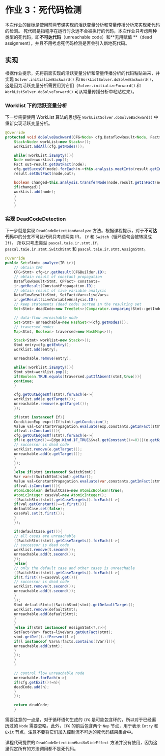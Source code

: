 # 作业 3：死代码检测

本次作业的目标是使用前两节课实现的活跃变量分析和常量传播分析来实现死代码的检测。
死代码是指程序在运行时永远不会被执行的代码，本次作业只考虑两种类型的死代码，即**不可达代码**（unreachable code）和**无用赋值
**（dead assignment），并且不用考虑死代码检测是否会引入新地死代码。

## 实现

根据作业提示，先将前面实现的活跃变量分析和常量传播分析的代码粘贴进来，并实现 `Solver.initializeBackward()` 和
`WorkListSolver.doSolveBackward()`，这是因为活跃变量分析需要用到它们（`Solver.initializeForward()`
和 `WorkListSolver.doSolveForward()` 可从常量传播分析中粘贴过来）。

### Worklist 下的活跃变量分析

下一步需要使用 WorkList 算法的思想在 `WorkListSolver.doSolveBackward()` 中重新实现活跃变量分析。

```java
@Override
protected void doSolveBackward(CFG<Node> cfg,DataflowResult<Node, Fact> result){
    Stack<Node> workList=new Stack<>();
    workList.addAll(cfg.getNodes());

    while(!workList.isEmpty()){
    Node node=workList.pop();
    Fact out=result.getOutFact(node);
    cfg.getSuccsOf(node).forEach(n->this.analysis.meetInto(result.getInFact(n),out));
    result.setOutFact(node,out);

    boolean changed=this.analysis.transferNode(node,result.getInFact(node),out);
    if(changed){
    workList.add(node);
    }
    }
    }
```

### 实现 DeadCodeDetection

下一步就是实现 `DeadCodeDetection#analyze` 方法。根据课程提示，对于**不可达代码**中的分支不可达代码只考虑两类 IR， `If`
和 `Switch`（循环语句会被转换成 `If`）。
所以只考虑类型 `pascal.taie.ir.stmt.If`，`pascal.taie.ir.stmt.SwitchStmt` 和 `pascal.taie.ir.stmt.AssignStmt`。

```java
@Override
public Set<Stmt> analyze(IR ir){
    // obtain CFG
    CFG<Stmt> cfg=ir.getResult(CFGBuilder.ID);
    // obtain result of constant propagation
    DataflowResult<Stmt, CPFact> constants=
    ir.getResult(ConstantPropagation.ID);
    // obtain result of live variable analysis
    DataflowResult<Stmt, SetFact<Var>>liveVars=
    ir.getResult(LiveVariableAnalysis.ID);
    // keep statements (dead code) sorted in the resulting set
    Set<Stmt> deadCode=new TreeSet<>(Comparator.comparing(Stmt::getIndex));

    // data-flow unreachable node
    Set<Stmt> unreachable=new HashSet<>(cfg.getNodes());
    // traversed nodes
    Map<Stmt, Boolean> traversed=new HashMap<>();

    Stack<Stmt> worklist=new Stack<>();
    Stmt entry=cfg.getEntry();
    worklist.add(entry);

    unreachable.remove(entry);

    while(!worklist.isEmpty()){
    Stmt stmt=worklist.pop();
    if(Boolean.TRUE.equals(traversed.putIfAbsent(stmt,true))){
    continue;
    }

    cfg.getOutEdgesOf(stmt).forEach(e->{
    worklist.add(e.getTarget());
    unreachable.remove(e.getTarget());
    });

    if(stmt instanceof If){
    ConditionExp exp=((If)stmt).getCondition();
    Value val=ConstantPropagation.evaluate(exp,constants.getInFact(stmt));
    if(val.isConstant()){
    cfg.getOutEdgesOf(stmt).forEach(e->{
    if((e.getKind()==Edge.Kind.IF_TRUE&&val.getConstant()<=0)||(e.getKind()==Edge.Kind.IF_FALSE&&val.getConstant()>0)){
    // successor is dead code
    worklist.remove(e.getTarget());
    unreachable.add(e.getTarget());
    }
    });
    }
    }else if(stmt instanceof SwitchStmt){
    Var var=((SwitchStmt)stmt).getVar();
    Value val=ConstantPropagation.evaluate(var,constants.getInFact(stmt));
    if(val.isConstant()){
    AtomicBoolean defaultCase=new AtomicBoolean(true);
    AtomicInteger caseVal=new AtomicInteger();
    ((SwitchStmt)stmt).getCaseTargets().forEach(t->{
    if(val.getConstant()==t.first()){
    defaultCase.set(false);
    caseVal.set(t.first());
    }
    });

    if(defaultCase.get()){
    // all cases are unreachable
    ((SwitchStmt)stmt).getCaseTargets().forEach(t->{
    // successor is dead code
    worklist.remove(t.second());
    unreachable.add(t.second());
    });
    }else{
    // only the default case and other cases is unreachable
    ((SwitchStmt)stmt).getCaseTargets().forEach(t->{
    if(t.first()!=caseVal.get()){
    // successor is dead code
    worklist.remove(t.second());
    unreachable.add(t.second());
    }
    });
    Stmt defaultStmt=((SwitchStmt)stmt).getDefaultTarget();
    worklist.remove(defaultStmt);
    unreachable.add(defaultStmt);
    }
    }
    }else if(stmt instanceof AssignStmt<?,?>){
    SetFact<Var> facts=liveVars.getOutFact(stmt);
    stmt.getDef().ifPresent(l->{
    if(l instanceof Var&&!facts.contains((Var)l)){
    unreachable.add(stmt);
    }
    });
    }
    }

    // control flow unreachable node
    unreachable.forEach(n->{
    if(cfg.getExit()!=n){
    deadCode.add(n);
    }
    });

    return deadCode;
    }
```

需要注意的一点是，对于循环语句生成的 `CFG` 是可能包含环的，所以对于已经遍历过的 `Node` 需要忽略。此外，`CFG`
的前后包含两个 `Nop` 节点，用于表示 `Entry` 和 `Exit` 节点，注意不要将它们加入控制流不可达的死代码结果集合中。

课程代码提供的 `DeadCodeDetection#hasNoSideEffect` 方法并没有使用，因为这里假定所有的方法调用都不是死代码。